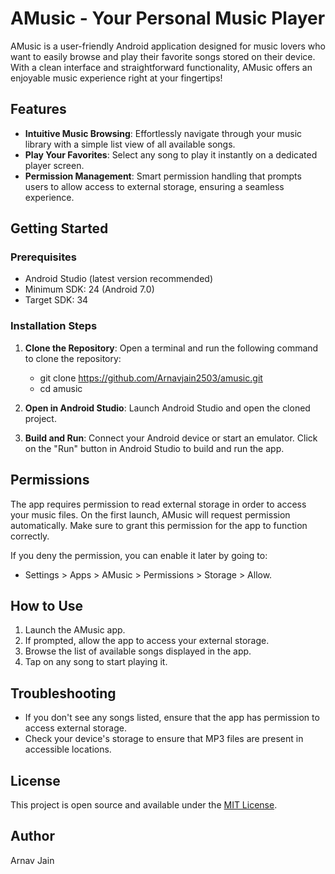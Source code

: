 # AMusic - Your Personal Music Player

AMusic is a user-friendly Android application designed for music lovers who want to easily browse and play their favorite songs stored on their device. With a clean interface and straightforward functionality, AMusic offers an enjoyable music experience right at your fingertips!

## Features

- **Intuitive Music Browsing**: Effortlessly navigate through your music library with a simple list view of all available songs.
- **Play Your Favorites**: Select any song to play it instantly on a dedicated player screen.
- **Permission Management**: Smart permission handling that prompts users to allow access to external storage, ensuring a seamless experience.

## Getting Started

### Prerequisites

- Android Studio (latest version recommended)
- Minimum SDK: 24 (Android 7.0)
- Target SDK: 34

### Installation Steps

1. **Clone the Repository**: Open a terminal and run the following command to clone the repository:
   - git clone https://github.com/Arnavjain2503/amusic.git
   - cd amusic

2. **Open in Android Studio**: Launch Android Studio and open the cloned project.

3. **Build and Run**: Connect your Android device or start an emulator. Click on the "Run" button in Android Studio to build and run the app.

## Permissions

The app requires permission to read external storage in order to access your music files. On the first launch, AMusic will request permission automatically. Make sure to grant this permission for the app to function correctly.

If you deny the permission, you can enable it later by going to:
- Settings > Apps > AMusic > Permissions > Storage > Allow.

## How to Use

1. Launch the AMusic app.
2. If prompted, allow the app to access your external storage.
3. Browse the list of available songs displayed in the app.
4. Tap on any song to start playing it.

## Troubleshooting

- If you don't see any songs listed, ensure that the app has permission to access external storage.
- Check your device's storage to ensure that MP3 files are present in accessible locations.

## License

This project is open source and available under the [MIT License](LICENSE).

## Author

Arnav Jain